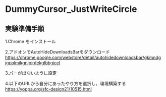 # DummyCursor_JustWriteCircle

## 実験準備手順
1.Chrome をインストール

2.アドオンでAutoHideDownloadsBarをダウンロード
https://chrome.google.com/webstore/detail/autohidedownloadsbar/gkmndgjgpolmikgnipipfekglbbgjcel

3.バーが出ないように設定

4.以下のURLから自分にあったやり方を選択し，環境構築する
https://yoppa.org/sfc-design21/10515.html